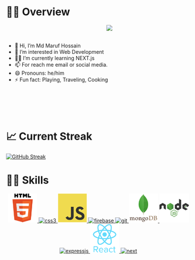 # 🙋‍♂️ Overview
<img align='right' src="https://media.giphy.com/media/M9gbBd9nbDrOTu1Mqx/giphy.gif" width="230">
</br></br>

- 👋 Hi, I’m Md Maruf Hossain
- 👀 I’m interested in Web Development
- 🧑‍💻 I’m currently learning NEXT.js
- 📫 For reach me email or social media.
- 😄 Pronouns: he/him
- ⚡ Fun fact: Playing, Traveling, Cooking

</br>
</br>
</br>
</br>



# 📈 Current Streak
[![GitHub Streak](https://streak-stats.demolab.com?user=mdmarufhossianbd&theme=dark&mode=weekly&exclude_days=Sun%2CMon%2CTue%2CWed%2CThu%2CFri%2CSat&card_width=800&card_height=300&background=000000&stroke=EB18C6&ring=EB18C6)](https://git.io/streak-stats)

# 👩‍💻 Skills
<p align="center">
  <a href="https://www.w3.org/html/" target="_blank"> <img src="https://raw.githubusercontent.com/devicons/devicon/master/icons/html5/html5-original-wordmark.svg" alt="html5" width="80" height="80"/> </a>
  <a href="https://www.w3.org/css/" target="_blank"> <img src="https://encrypted-tbn0.gstatic.com/images?q=tbn:ANd9GcRaN7a6PrRMQKTdHg-R0-aOSavFY6s-KsWHbQ&s" alt="css3" width="80" height="80"/> </a>
  <a href="https://developer.mozilla.org/en-US/docs/Web/JavaScript" target="_blank"> <img src="https://raw.githubusercontent.com/devicons/devicon/master/icons/javascript/javascript-original.svg" alt="javascript" width="80" height="80"/> </a>
  <a href="https://firebase.google.com/" target="_blank"> <img src="https://www.gstatic.com/devrel-devsite/prod/v138136e2eb30b542aaba1f756fef1bb285a0aca3815d9b3afa69262b01441aa5/firebase/images/lockup.svg" alt="firebase" width="160" height="80"/> </a> 
  <a href="https://git-scm.com/" target="_blank"> <img src="https://www.vectorlogo.zone/logos/git-scm/git-scm-icon.svg" alt="git" width="80" height="80"/> </a> 
  <a href="https://www.mongodb.com/" target="_blank"> <img src="https://raw.githubusercontent.com/devicons/devicon/master/icons/mongodb/mongodb-original-wordmark.svg" alt="mongodb" width="80" height="80"/> </a>
  <a href="https://nodejs.org" target="_blank"> <img src="https://raw.githubusercontent.com/devicons/devicon/master/icons/nodejs/nodejs-original-wordmark.svg" alt="nodejs" width="80" height="80"/> </a> 
  <a href="https://expressjs.com" target="_blank"> <img src="https://media.licdn.com/dms/image/D4E12AQEBg943ptCYpg/article-cover_image-shrink_720_1280/0/1686391647921?e=2147483647&v=beta&t=sTfwUvcIfW7Fuby7hMluDfuRJK3HfYMMWc2SyZR7-GA" alt="expressjs" width="160" height="80"/> </a> 
  <a href="https://reactjs.org/" target="_blank"> <img src="https://raw.githubusercontent.com/devicons/devicon/master/icons/react/react-original-wordmark.svg" alt="react" width="80" height="80"/> </a> 
  <a href="https://nextjs.org/" target="_blank"> <img src="https://asset.brandfetch.io/id2alue-rx/iduLChSb1a.jpeg" alt="next" width="80" height="80"/> </a> 
<!---
mdmarufhossianbd/mdmarufhossianbd is a ✨ special ✨ repository because its `README.md` (this file) appears on your GitHub profile.
You can click the Preview link to take a look at your changes.
--->
